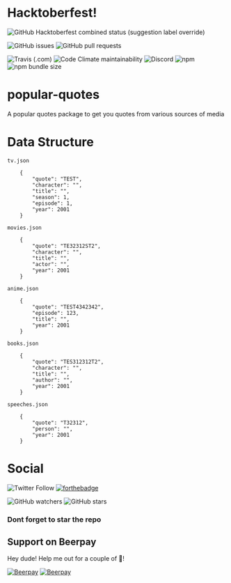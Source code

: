 # Hacktoberfest!
![GitHub Hacktoberfest combined status (suggestion label override)](https://img.shields.io/github/hacktoberfest/2019/snipey/popular-quotes?style=for-the-badge&suggestion_label=help%20wanted)

![GitHub issues](https://img.shields.io/github/issues/snipey/popular-quotes?style=for-the-badge)
![GitHub pull requests](https://img.shields.io/github/issues-pr-raw/snipey/popular-quotes?label=pull%20requests&style=for-the-badge)


![Travis (.com)](https://img.shields.io/travis/com/snipey/popular-quotes?style=for-the-badge)
![Code Climate maintainability](https://img.shields.io/codeclimate/maintainability/snipey/popular-quotes?style=for-the-badge)
![Discord](https://img.shields.io/discord/535881918483398676?style=for-the-badge)
![npm](https://img.shields.io/npm/dw/popular-quotes?style=for-the-badge)
![npm bundle size](https://img.shields.io/bundlephobia/min/popular-quotes?style=for-the-badge)
# popular-quotes
A popular quotes package to get you quotes from various sources of media


# Data Structure
`tv.json`
```
	{
		"quote": "TEST",
		"character": "",
		"title": "",
		"season": 1,
		"episode": 1,
		"year": 2001
	}
```

`movies.json`
```
	{
		"quote": "TE32312ST2",
		"character": "",
		"title": "",
		"actor": "",
		"year": 2001
	}
```

`anime.json`
```
	{
		"quote": "TEST4342342",
		"episode": 123,
		"title": "",
		"year": 2001
	}
```

`books.json`
```
	{
		"quote": "TES312312T2",
		"character": "",
		"title": "",
		"author": "",
		"year": 2001
	}
```

`speeches.json`
```
	{
		"quote": "T32312",
		"person": "",
		"year": 2001
	}
```
# Social

![Twitter Follow](https://img.shields.io/twitter/follow/snipeydev?color=blue&style=for-the-badge&logo=twitter)
[![forthebadge](https://forthebadge.com/images/badges/gluten-free.svg)](https://forthebadge.com)

![GitHub watchers](https://img.shields.io/github/watchers/snipey/popular-quotes?style=for-the-badge&logo=github)
![GitHub stars](https://img.shields.io/github/stars/snipey/popular-quotes?style=for-the-badge&logo=github)
### Dont forget to star the repo


## Support on Beerpay
Hey dude! Help me out for a couple of :beers:!

[![Beerpay](https://beerpay.io/Snipey/popular-quotes/badge.svg?style=beer-square)](https://beerpay.io/Snipey/popular-quotes)  [![Beerpay](https://beerpay.io/Snipey/popular-quotes/make-wish.svg?style=flat-square)](https://beerpay.io/Snipey/popular-quotes?focus=wish)
